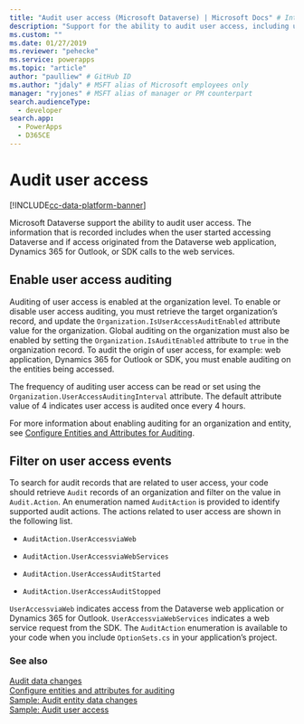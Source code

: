 ```yaml
---
title: "Audit user access (Microsoft Dataverse) | Microsoft Docs" # Intent and product brand in a unique string of 43-59 chars including spaces
description: "Support for the ability to audit user access, including user identification, access time, and client type." # 115-145 characters including spaces. This abstract displays in the search result.
ms.custom: ""
ms.date: 01/27/2019
ms.reviewer: "pehecke"
ms.service: powerapps
ms.topic: "article"
author: "paulliew" # GitHub ID
ms.author: "jdaly" # MSFT alias of Microsoft employees only
manager: "ryjones" # MSFT alias of manager or PM counterpart
search.audienceType: 
  - developer
search.app: 
  - PowerApps
  - D365CE
---
```

# Audit user access

[!INCLUDE[cc-data-platform-banner](../../includes/cc-data-platform-banner.md)]

Microsoft Dataverse support the ability to audit user access. The information that is recorded includes when the user started accessing Dataverse and if access originated from the Dataverse web application, Dynamics 365 for Outlook, or SDK calls to the web services.  
  
## Enable user access auditing  
 Auditing of user access is enabled at the organization level. To enable or disable user access auditing, you must retrieve the target organization’s record, and update the `Organization.IsUserAccessAuditEnabled` attribute value for the organization. Global auditing on the organization must also be enabled by setting the `Organization.IsAuditEnabled` attribute to `true` in the organization record. To audit the origin of user access, for example: web application, Dynamics 365 for Outlook or SDK, you must enable auditing on the entities being accessed.  
  
 The frequency of auditing user access can be read or set using the `Organization.UserAccessAuditingInterval` attribute. The default attribute value of 4 indicates user access is audited once every 4 hours.  
  
 For more information about enabling auditing for an organization and entity, see [Configure Entities and Attributes for Auditing](configure-entities-attributes-auditing.md).  
  
## Filter on user access events  
 To search for audit records that are related to user access, your code should retrieve `Audit` records of an organization and filter on the value in `Audit.Action`. An enumeration named `AuditAction` is provided to identify supported audit actions. The actions related to user access are shown in the following list.  
  
-   `AuditAction.UserAccessviaWeb`  
  
-   `AuditAction.UserAccessviaWebServices`  
  
-   `AuditAction.UserAccessAuditStarted`  
  
-   `AuditAction.UserAccessAuditStopped`  
  
 `UserAccessviaWeb` indicates access from the Dataverse web application or Dynamics 365 for Outlook. `UserAccessviaWebServices` indicates a web service request from the SDK. The `AuditAction` enumeration is available to your code when you include `OptionSets.cs` in your application’s project.  
  
### See also  
 [Audit data changes](/powerapps/developer/data-platform/auditing-overview)   
 [Configure entities and attributes for auditing](/powerapps/developer/data-platform/configure-entities-attributes-auditing)     
 [Sample: Audit entity data changes](/powerapps/developer/data-platform/org-service/samples/audit-entity-data-changes)   
 [Sample: Audit user access](/powerapps/developer/data-platform/org-service/samples/audit-user-access)
